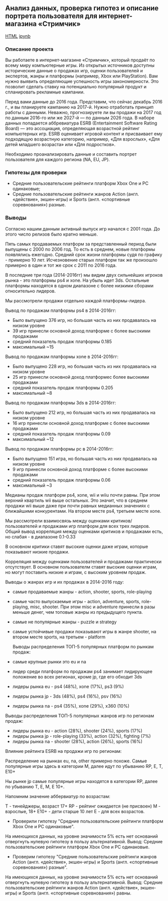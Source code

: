 ## Анализ данных, проверка гипотез и описание портрета пользователя для интернет-магазина «Стримчик»

[HTML](https://github.com/fromufawithlove/Portfolio/blob/main/%D0%A1%D1%82%D1%80%D0%B8%D0%BC%D1%87%D0%B8%D0%BA/%D0%A1%D1%82%D1%80%D0%B8%D0%BC%D1%87%D0%B8%D0%BA.html) [ipynb](https://github.com/fromufawithlove/Portfolio/blob/main/%D0%A1%D1%82%D1%80%D0%B8%D0%BC%D1%87%D0%B8%D0%BA/%D0%A1%D1%82%D1%80%D0%B8%D0%BC%D1%87%D0%B8%D0%BA.ipynb)

### Описание проекта
Вы работаете в интернет-магазине «Стримчик», который продаёт по всему миру компьютерные игры. Из открытых источников доступны исторические данные о продажах игр, оценки пользователей и экспертов, жанры и платформы (например, Xbox или PlayStation). Вам нужно выявить определяющие успешность игры закономерности. Это позволит сделать ставку на потенциально популярный продукт и спланировать рекламные кампании.

Перед вами данные до 2016 года. Представим, что сейчас декабрь 2016 г., и вы планируете кампанию на 2017-й. Нужно отработать принцип работы с данными. Неважно, прогнозируете ли вы продажи на 2017 год по данным 2016-го или же 2027-й — по данным 2026 года.
В наборе данных попадается аббревиатура ESRB (Entertainment Software Rating Board) — это ассоциация, определяющая возрастной рейтинг компьютерных игр. ESRB оценивает игровой контент и присваивает ему подходящую возрастную категорию, например, «Для взрослых», «Для детей младшего возраста» или «Для подростков».

Необходимо проанализировать данные и составить портрет пользователя для каждого региона (NA, EU, JP).

### Гипотезы для проверки
- Средние пользовательские рейтинги платформ Xbox One и PC одинаковые;
- Средние пользовательские рейтинги жанров Action (англ. «действие», экшен-игры) и Sports (англ. «спортивные соревнования») разные.

### Выводы

Согласно нашим данным активный выпуск игр начался с 2001 года. До этого число релизов было кратно меньше.

Пять самых продаваемых платформ за представленный период  были выпущены с 2000 по 2006 год. То есть в среднем, новые платформы появлялись ежегодно. Средний срок жизни платформы судя по графику - примерно 10 лет. Исчезновение старых платформ так же произошло примерно в один и тот же срок с 2011 по 2016 года.


В последние три года (2014-2016гг) мы видим двух сильнейших игроков рынка - это платформы ps4 и xone. На убыль идет 3ds. Остальные платформы находятся в одном диапазоне с более низкими сборами относительно лидеров.

Мы рассмотрели продажи отдельно каждой платформы-лидера.

Вывод по продажам платформы ps4 в 2014-2016гг:

* Было выпущено 376 игр, но большая часть из них продавалась на низком уровне
* 39 игр принесли основной доход платформе с более высокими продажами
* средний показатель продаж платформы 0.185
* максимальный ~15

Вывод по продажам платформы xone в 2014-2016гг:

* Было выпущено 228 игр, но большая часть из них продавалась на низком уровне
* 25 игр принесли основной доход платформес более высокими продажами
* средний показатель продаж платформы 0.205
* максимальный ~8

Вывод по продажам платформы 3ds в 2014-2016гг:

* Было выпущено 212 игр, но большая часть из них продавалась на низком уровне
* 16 игр принесли основной доход платформе с более высокими продажами
* средний показатель продаж платформы 0.09
* максимальный ~12

Вывод по продажам платформы pc в 2014-2016гг: 
* Было выпущено 151 игра, но большая часть из них продавалась на низком уровне
* 9 игр принесли основной доход платформе с более высокими продажами
* средний показатель продаж платформы 0.06
* максимальный ~3

Медианы продаж платформ ps4, xone, wii и wiiu почти равны. При этом верхний квартиль wii выше остальных. Это значит, что в среднем продажи wii выше даже при почти равных медианных значениях с ближайшими конкурентами. На втором месте ps4, третьем месте xone. 

Мы рассмотрели взаимосвязь между оценками критиков/пользователей и продажами игр платформ для всех трех лидеров.
Общий вывод корреляция между оценками критиков и продажами есть, но слабая - в диапазоне 0.1-0.33

В основном критики ставят высокие оценки даже играм, которые показывают низкие продажи.

Корреляция между оценками пользователей и продажами практически отсутствует. В основном пользователм ставят высокие оценки играм, но могут поставить низкие и играм, с высоким уровнем продаж.


Выводы о жанрах игр и их продажах в 2014-2016 году:

* самые продаваемые жанры - action, shooter, sports, role-playing
* самые часто выпускаемые игры - action, adventure, sports, role-playing, misc, shooter. При этом misc и adventure принесли в разы меньше денег, чем топовые жанры из предыдущего пункта.
* самые не популярные жанры - puzzle и strategy
* самые устойчивые продажи показывают игры в жанре shooter, на втором месте sports, на третьем - platform

  Выводы распределения ТОП-5 популярных платформ по рынкам продаж:

* самые крупные рынки это eu и na
* лидер среди платформ по продажам ps4 занимает лидирующее положение во всех регионах, кроме jp, где его обходит 3ds
* лидеры рынка eu - ps4 (48%), xone (17%), ps3 (9%)
* лидеры рынка jp - 3ds (48%), ps4 (16%), psv (16%)
* лидеры рынка na - ps4 (35%), xone (29%), x360 (10%)

Выводы распределения ТОП-5 популярных жанров игр по регионам продаж:

* лидеры рынка eu - action (28%), shooter (24%), sports (17%)
* лидеры рынка jp - role-playing (33%), action (32%), fighting (7%)
* лидеры рынка na - shooter (28%), action (26%), sports (16%)


Влияние рейтинга ESRB на продажи игр по регионам:

Распределение на рынках eu, na, other примерно похоже. Самые популярные игры здесь в категории М, далее идут по убыванию RP, E, T, E10+

Ны рынке jp самые популярные игры находятся в категории RP, далее по убыванию T, E, M, E 10+.


Напомним значение аббервиатур по возрастам:

Т - тинейджеры, возраст 17+ RP - рейтинг ожидается (не присвоен) М - взрослые, 18+ Е10+ - дети старше 10 лет Е - для всех возрастов.


* Проверили гипотезу "Средние пользовательские рейтинги платформ Xbox One и PC одинаковые".

На имеющихся данных, на уровне значимости 5% есть нет оснований отвергнуть нулевую гипотезу в пользу альтернативной. Вывод: Средние пользовательские рейтинги платформ Xbox One и PC одинаковые.


* Проверим гипотезу "Средние пользовательские рейтинги жанров Action (англ. «действие», экшен-игры) и Sports (англ. «спортивные соревнования») разные".

На имеющихся данных, на уровне значимости 5% есть нет оснований отвергнуть нулевую гипотезу в пользу альтернативной. Вывод: Средние пользовательские рейтинги жанров Action (англ. «действие», экшен-игры) и Sports (англ. «спортивные соревнования») равны.
